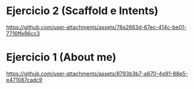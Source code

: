 # Ejercicio 2 (Scaffold e Intents)
https://github.com/user-attachments/assets/78a2663d-67ec-414c-be01-7716ffe96cc3


# Ejercicio 1 (About me)
https://github.com/user-attachments/assets/8793b3b7-a670-4e91-88e5-e471087cadc9
